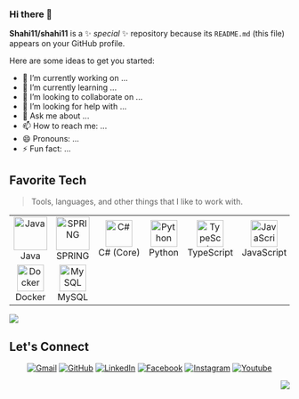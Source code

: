 ### Hi there 👋


**Shahi11/shahi11** is a ✨ _special_ ✨ repository because its `README.md` (this file) appears on your GitHub profile.

Here are some ideas to get you started:

- 🔭 I’m currently working on ...
- 🌱 I’m currently learning ...
- 👯 I’m looking to collaborate on ...
- 🤔 I’m looking for help with ...
- 💬 Ask me about ...
- 📫 How to reach me: ...
- 😄 Pronouns: ...
- ⚡ Fun fact: ...


<h2 align="left" id="macropower-tech">Favorite Tech</h2>

> Tools, languages, and other things that I like to work with.

<table>
  <tr>
    <td align="center" width="120">
      <a href="#macropower-tech"><img src="https://cdn-icons-png.flaticon.com/512/226/226777.png" width="60" height="60" alt="Java"></a><br>
      Java
    </td>
    <td align="center" width="120">
      <a href="#macropower-tech"><img src="https://image.pngaaa.com/238/5473238-middle.png" width="60" height="60" alt="SPRING"></a><br>
      SPRING
    </td>
    <td align="center" width="96">
      <a href="#macropower-tech"><img src="https://pluralsight.imgix.net/paths/path-icons/csharp-e7b8fcd4ce.png" width="48" height="48" alt="C#"></a><br>
      C#&nbsp;(Core)
    </td>
    <td align="center" width="96">
      <a href="#macropower-tech"><img src="https://cdn3.iconfinder.com/data/icons/logos-and-brands-adobe/512/267_Python-512.png" width="48" height="48" alt="Python"></a><br>
      Python
    </td>
    <td align="center" width="96">
      <a href="#macropower-tech"><img src="https://cdn-icons-png.flaticon.com/512/919/919832.png" width="48" height="48" alt="TypeScript"></a><br>
      TypeScript
    </td>
    <td align="center" width="96">
      <a href="#macropower-tech"><img src="https://flyclipart.com/thumb2/javascript-map-javascript-javascript-icon-with-png-892806.png" width="48" height="48" alt="JavaScript"></a><br>
      JavaScript
    </td>
    <td align="center" width="96">
      <a href="#macropower-tech"><img src="https://upload.wikimedia.org/wikipedia/commons/thumb/a/a7/React-icon.svg/2300px-React-icon.svg.png" width="48" height="48" alt="React"></a><br>
      React
    </td>
    <td align="center" width="96">
      <a href="#macropower-tech"><img src="https://camo.githubusercontent.com/bec2c92468d081617cb3145a8f3d8103e268bca400f6169c3a68dc66e05c971e/68747470733a2f2f76352e676574626f6f7473747261702e636f6d2f646f63732f352e302f6173736574732f6272616e642f626f6f7473747261702d6c6f676f2d736861646f772e706e67" width="48" height="48" alt="Bootstrap"></a><br>
      Bootstrap
    </td>
  </tr>
  <tr>
    <td align="center" width="96">
      <a href="#macropower-tech"><img src="https://www.docker.com/wp-content/uploads/2022/03/Moby-logo.png" width="48" height="48" alt="Docker"></a><br>
      Docker
    </td>
    <td align="center" width="96">
      <a href="#macropower-tech"><img src="https://cdn-icons-png.flaticon.com/512/528/528260.png" width="48" height="48" alt="MySQL"></a><br>
      MySQL
    </td>
  </tr>
</table>


<img src="https://github-readme-stats.vercel.app/api?username=shahi11&show_icons=true&title_color=03fc90&icon_color=03fc90&text_color=03fc90&bg_color=002b19">

## Let's Connect
<p align="center">
	<a href="mailto:rahulshahi.1995@gmail.com"><img src="https://img.icons8.com/bubbles/50/000000/gmail.png" alt="Gmail"/></a>
	<a href="https://github.com/Shahi11"><img src="https://img.icons8.com/bubbles/50/000000/github.png" alt="GitHub"/></a>
	<a href="https://www.linkedin.com/in/rahul-shahi/"><img src="https://img.icons8.com/bubbles/50/000000/linkedin.png" alt="LinkedIn"/></a>
	<a href="https://www.facebook.com/rahul.shahi.1804/"><img src="https://img.icons8.com/bubbles/50/000000/facebook-new.png" alt="Facebook"/></a>
	<a href="https://instagram.com/irahulshahi"><img src="https://img.icons8.com/bubbles/50/000000/instagram.png" alt="Instagram"/></a>
	<a href="https://www.youtube.com/channel/UCVYOGhPwVY9JOwty1940XvA"><img src="https://img.icons8.com/bubbles/50/000000/youtube.png" alt="Youtube"/></a>
	
</p>

<img align="right" src="https://visitor-badge.laobi.icu/badge?page_id=shahi11">
